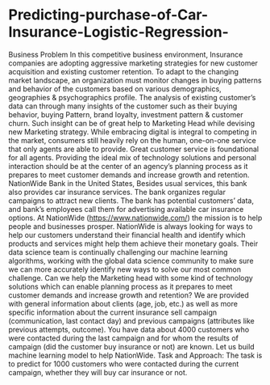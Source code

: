 # Predicting-purchase-of-Car-Insurance-Logistic-Regression-
Business Problem In this competitive business environment, Insurance companies are adopting aggressive marketing strategies for new customer acquisition and existing customer retention. To adapt to the changing market landscape, an organization must monitor changes in buying patterns and behavior of the customers based on various demographics, geographies &amp; psychographics profile. The analysis of existing customer’s data can through many insights of the customer such as their buying behavior, buying Pattern, brand loyalty, investment pattern &amp; customer churn. Such insight can be of great help to Marketing Head while devising new Marketing strategy. While embracing digital is integral to competing in the market, consumers still heavily rely on the human, one-on-one service that only agents are able to provide. Great customer service is foundational for all agents. Providing the ideal mix of technology solutions and personal interaction should be at the center of an agency’s planning process as it prepares to meet customer demands and increase growth and retention. NationWide Bank in the United States, Besides usual services, this bank also provides car insurance services. The bank organizes regular campaigns to attract new clients. The bank has potential customers’ data, and bank’s employees call them for advertising available car insurance options. At NationWide (https://www.nationwide.com/) the mission is to help people and businesses prosper. NationWide is always looking for ways to help our customers understand their financial health and identify which products and services might help them achieve their monetary goals. Their data science team is continually challenging our machine learning algorithms, working with the global data science community to make sure we can more accurately identify new ways to solve our most common challenge. Can we help the Marketing head with some kind of technology solutions which can enable planning process as it prepares to meet customer demands and increase growth and retention? We are provided with general information about clients (age, job, etc.) as well as more specific information about the current insurance sell campaign (communication, last contact day) and previous campaigns (attributes like previous attempts, outcome). You have data about 4000 customers who were contacted during the last campaign and for whom the results of campaign (did the customer buy insurance or not) are known. Let us build machine learning model to help NationWide. Task and Approach: The task is to predict for 1000 customers who were contacted during the current campaign, whether they will buy car insurance or not.
